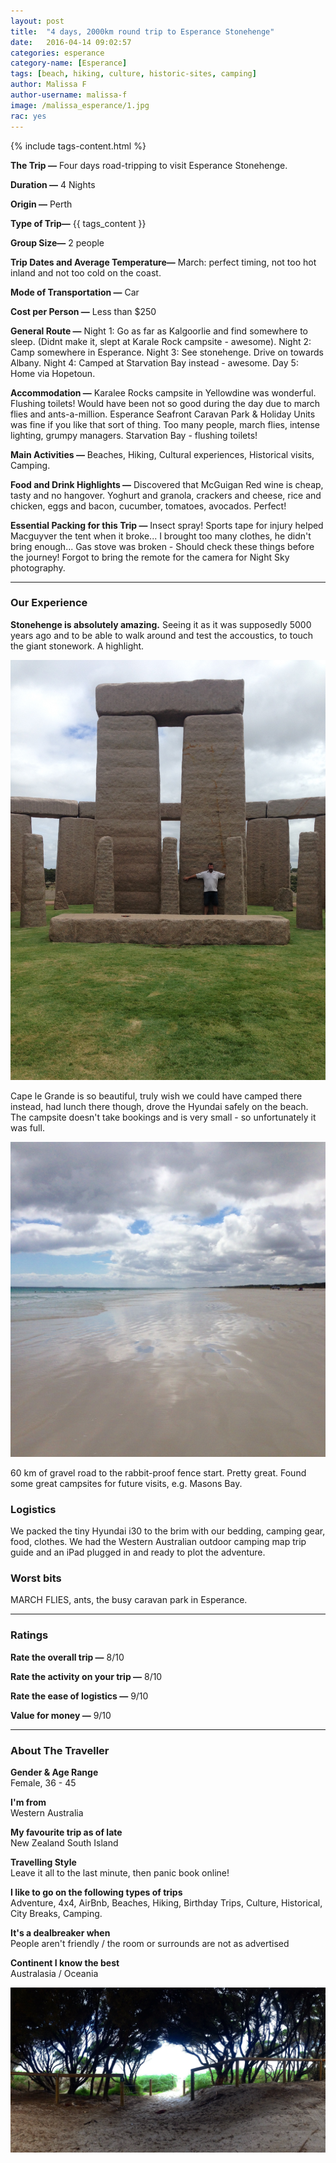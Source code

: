 ```yaml
---
layout: post
title:  "4 days, 2000km round trip to Esperance Stonehenge"
date:   2016-04-14 09:02:57
categories: esperance
category-name: [Esperance]
tags: [beach, hiking, culture, historic-sites, camping]
author: Malissa F
author-username: malissa-f
image: /malissa_esperance/1.jpg
rac: yes
---
```


{% include tags-content.html %}

**The Trip &mdash;** Four days road-tripping to visit Esperance Stonehenge.

**Duration &mdash;** 4 Nights

**Origin &mdash;** Perth

**Type of Trip&mdash;** {{ tags_content }}

**Group Size&mdash;** 2 people

**Trip Dates and Average Temperature&mdash;** March: perfect timing, not too hot inland and not too cold on the coast.

**Mode of Transportation &mdash;** Car

**Cost per Person &mdash;** Less than $250

**General Route &mdash;** Night 1: Go as far as Kalgoorlie and find somewhere to sleep. (Didnt make it, slept at Karale Rock campsite - awesome). Night 2: Camp somewhere in Esperance. Night 3: See stonehenge. Drive on towards Albany. Night 4: Camped at Starvation Bay instead - awesome. Day 5: Home via Hopetoun.

**Accommodation &mdash;** Karalee Rocks campsite in Yellowdine was wonderful. Flushing toilets! Would have been not so good during the day due to march flies and ants-a-million. Esperance Seafront Caravan Park & Holiday Units was fine if you like that sort of thing. Too many people, march flies, intense lighting, grumpy managers.
Starvation Bay - flushing toilets!

**Main Activities &mdash;** Beaches, Hiking, Cultural experiences, Historical visits, Camping.

**Food and Drink Highlights &mdash;** Discovered that McGuigan Red wine is cheap, tasty and no hangover. Yoghurt and granola, crackers and cheese, rice and chicken, eggs and bacon, cucumber, tomatoes, avocados. Perfect!

**Essential Packing for this Trip &mdash;** Insect spray! Sports tape for injury helped Macguyver the tent when it broke... I brought too many clothes, he didn't bring enough... Gas stove was broken - Should check these things before the journey! Forgot to bring the remote for the camera for Night Sky photography.


<hr />

### Our Experience

**Stonehenge is absolutely amazing.** Seeing it as it was supposedly 5000 years ago and to be able to walk around and test the accoustics, to touch the giant stonework. A highlight.

![Esperance Stonehenge](/img/malissa_esperance/2.jpg "Esperance Stonehenge")

Cape le Grande is so beautiful, truly wish we could have camped there instead, had lunch there though, drove the Hyundai safely on the beach. The campsite doesn't take bookings and is very small - so unfortunately it was full.

![Malissa 3](/img/malissa_esperance/3.jpg "Malissa 3")

60 km of gravel road to the rabbit-proof fence start. Pretty great. Found some great campsites for future visits, e.g. Masons Bay.

### Logistics
We packed the tiny Hyundai i30 to the brim with our bedding, camping gear, food, clothes. We had the Western Australian outdoor camping map trip guide and an iPad plugged in and ready to plot the adventure.

### Worst bits

MARCH FLIES, ants, the busy caravan park in Esperance.




<hr />


### Ratings

**Rate the overall trip &mdash;** 8/10

**Rate the activity on your trip &mdash;** 8/10

**Rate the ease of logistics &mdash;** 9/10

**Value for money &mdash;** 9/10  

<hr />

### About The Traveller

**Gender & Age Range<br />** Female, 36 - 45

**I'm from <br />** Western Australia

**My favourite trip as of late <br />** New Zealand South Island

**Travelling Style <br />** Leave it all to the last minute, then panic book online!

**I like to go on the following types of trips <br />** Adventure, 4x4, AirBnb, Beaches, Hiking, Birthday Trips, Culture, Historical, City Breaks, Camping.

**It's a dealbreaker when <br />** People aren't friendly / the room or surrounds are not as advertised

**Continent I know the best <br />** Australasia / Oceania



![Malissa 4](/img/malissa_esperance/4.jpg "Malissa 4")
